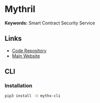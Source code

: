 # Mythril

**Keywords:** Smart Contract Security Service

## Links

- [Code Repository](https://github.com/ConsenSys/mythril)
- [Main Website](https://mythx.io)

## CLI

### Installation

```sh
pip3 install -U mythx-cli
```
